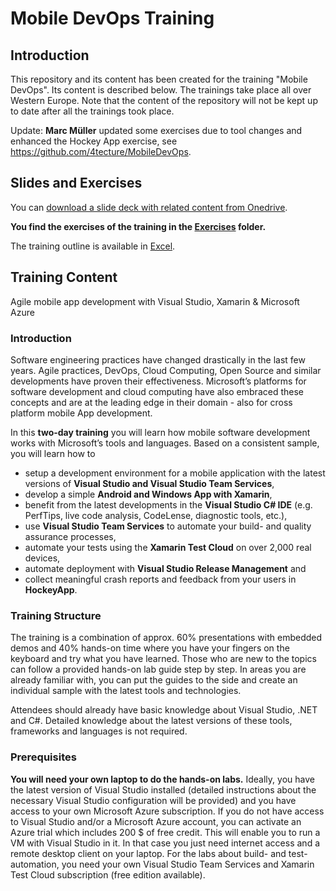 # Mobile DevOps Training

## Introduction

This repository and its content has been created for the training "Mobile DevOps". Its content is described below. The trainings take place all over Western Europe. Note that the content of the repository will not be kept up to date after all the trainings took place.

Update: **Marc Müller** updated some exercises due to tool changes and enhanced the Hockey App exercise, see <https://github.com/4tecture/MobileDevOps>.

## Slides and Exercises

You can [download a slide deck with related content from Onedrive](https://1drv.ms/p/s!AnByKdQdIw5KgifodS-DutFnfQjn).

**You find the exercises of the training in the [Exercises](Exercises) folder.**

The training outline is available in [Excel](MobileDevOps-PartnerTraining-Outline.xlsx).


## Training Content

Agile mobile app development with Visual Studio, Xamarin & Microsoft Azure

### Introduction

Software engineering practices have changed drastically in the last few years. Agile practices, DevOps, Cloud Computing, Open Source and similar developments have proven their effectiveness. Microsoft’s platforms for software development and cloud computing have also embraced these concepts and are at the leading edge in their domain - also for cross platform mobile App development.

In this **two-day training** you will learn how mobile software development works with Microsoft’s tools and languages. Based on a consistent sample, you will learn how to

* setup a development environment for a mobile application with the latest versions of **Visual Studio and Visual Studio Team Services**,
* develop a simple **Android and Windows App with Xamarin**,
* benefit from the latest developments in the **Visual Studio C# IDE** (e.g. PerfTips, live code analysis, CodeLense, diagnostic tools, etc.),
* use **Visual Studio Team Services** to automate your build- and quality assurance processes,
* automate your tests using the **Xamarin Test Cloud** on over 2,000 real devices,
* automate deployment with **Visual Studio Release Management** and
* collect meaningful crash reports and feedback from your users in **HockeyApp**.

### Training Structure

The training is a combination of approx. 60% presentations with embedded demos and 40% hands-on time where you have your fingers on the keyboard and try what you have learned. Those who are new to the topics can follow a provided hands-on lab guide step by step. In areas you are already familiar with, you can put the guides to the side and create an individual sample with the latest tools and technologies.

Attendees should already have basic knowledge about Visual Studio, .NET and C#. Detailed knowledge about the latest versions of these tools, frameworks and languages is not required.
 
### Prerequisites

**You will need your own laptop to do the hands-on labs.** Ideally, you have the latest version of Visual Studio installed (detailed instructions about the necessary Visual Studio configuration will be provided) and you have access to your own Microsoft Azure subscription. If you do not have access to Visual Studio and/or a Microsoft Azure account, you can activate an Azure trial which includes 200 $ of free credit. This will enable you to run a VM with Visual Studio in it. In that case you just need internet access and a remote desktop client on your laptop. For the labs about build- and test-automation, you need your own Visual Studio Team Services and Xamarin Test Cloud subscription (free edition available).